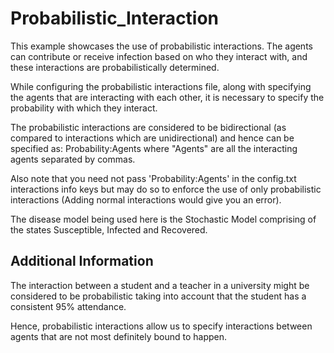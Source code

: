 # Probabilistic_Interaction

This example showcases the use of probabilistic interactions. The agents can contribute or receive infection based on who they interact with, and these interactions are probabilistically determined.

While configuring the probabilistic interactions file, along with specifying the agents that are interacting with each other, it is necessary to specify the probability with which they interact.

The probabilistic interactions are considered to be bidirectional (as compared to interactions which are unidirectional) and hence can be specified as:
        Probability:Agents
where "Agents" are all the interacting agents separated by commas.

Also note that you need not pass 'Probability:Agents' in the config.txt interactions info keys but may do so to enforce the use of only probabilistic interactions (Adding normal interactions would give you an error).

The disease model being used here is the Stochastic Model comprising of the states Susceptible, Infected and Recovered.


## Additional Information

The interaction between a student and a teacher in a university might be considered to be probabilistic taking into account that the student has a consistent 95% attendance.

Hence, probabilistic interactions allow us to specify interactions between agents that are not most definitely bound to happen.
